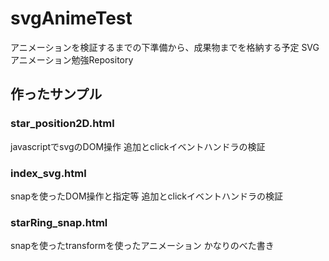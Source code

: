 # svgAnimeTest
アニメーションを検証するまでの下準備から、成果物までを格納する予定
SVGアニメーション勉強Repository

## 作ったサンプル
### star_position2D.html
javascriptでsvgのDOM操作
追加とclickイベントハンドラの検証
### index_svg.html
snapを使ったDOM操作と指定等
追加とclickイベントハンドラの検証
### starRing_snap.html
snapを使ったtransformを使ったアニメーション
かなりのべた書き

